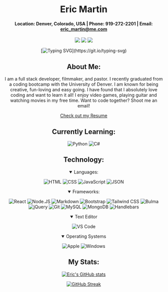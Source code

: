 <div align="center">

# **Eric Martin**
 
<!-- ![visitor badge](https://visitor-badge.glitch.me/badge?page_id=EMtheDM.visitor-badge&left_color=orange&right_color=blue&left_text=Visitors) -->

#### Location: Denver, Colorado, USA | Phone: 919-272-2201 | Email: eric_martin@me.com
 
 <a href="https://emthedm.github.io/REACT-Portfolio/" target="_blank" alt="Github Portfolio"><img src="https://img.shields.io/badge/-Portfolio-708090?logo=GitHub"></a>
 <a href="https://www.linkedin.com/in/emthedm/" target="_blank" alt="LinkedIn"><img src="https://img.shields.io/badge/-LinkedIn-0A66C2?logo=LinkedIn"></a>
 <a href="mailto:codinglaurel@gmail.com" target="_blank" alt="Gmail"><img src="https://img.shields.io/badge/-iCloud-3693F3?logo=icloud&logoColor=white"></a>
 
 

[![Typing SVG](https://readme-typing-svg.herokuapp.com/?lines=Hello+there!+Welcome+to+my+page!)](https://git.io/typing-svg)

## About Me:

I am  a full stack developer, filmmaker, and pastor. I recently graduated from a coding bootcamp with the University of Denver. I am known for being creative, fun-loving and easy going. I have found that I absolutely love coding and want to learn it all! I enjoy video games, playing guitar and watching movies in my free time. Want to code together? Shoot me an email!

[Check out my Resume](https://docs.google.com/document/d/1I_mY4nvSE-vPMBya6xOKAXV5ap5MuoQtjbwNhkJaabQ/edit?usp=sharing)

## Currently Learning:

![Python](https://img.shields.io/badge/Python-3776AB?style=for-the-badge&logo=python&logoColor=white) ![C#](https://img.shields.io/badge/C%20Sharp-239120?logo=c-sharp&style=for-the-badge)

## Technology:

<details open>
 <summary>Languages:</summary>

![HTML](https://img.shields.io/badge/HTML5-E34F26?style=for-the-badge&logo=html5&logoColor=white) ![CSS](https://img.shields.io/badge/CSS3-1572B6?style=for-the-badge&logo=css3&logoColor=white) ![JavaScript](https://img.shields.io/badge/JavaScript-323330?style=for-the-badge&logo=javascript&logoColor=F7DF1E) ![JSON](https://img.shields.io/badge/json-5E5C5C?style=for-the-badge&logo=json&logoColor=white)
</details>

<details open>
 <summary>Frameworks:</summary>

![React](https://img.shields.io/badge/-ReactJs-61DAFB?logo=react&logoColor=white&style=for-the-badge) ![Node.JS](https://img.shields.io/badge/Node.js-339933?style=for-the-badge&logo=nodedotjs&logoColor=white) ![Markdown](https://img.shields.io/badge/Markdown-000000?style=for-the-badge&logo=markdown&logoColor=white) ![Bootstrap](https://img.shields.io/badge/Bootstrap-563D7C?style=for-the-badge&logo=bootstrap&logoColor=white) ![Tailwind CSS](https://img.shields.io/badge/-Tailwind%20CSS-06B6D4?style=for-the-badge&logo=tailwind-css&logoColor=white) ![Bulma](https://img.shields.io/badge/Bulma-00D1B2?logo=bulma&logoColor=white&style=for-the-badge) ![jQuery](https://img.shields.io/badge/jQuery-0769AD?style=for-the-badge&logo=jquery&logoColor=white) ![Git](https://img.shields.io/badge/Git-F05032?style=for-the-badge&logo=git&logoColor=white) ![MySQL](https://img.shields.io/badge/-MySQL-4479A1?logo=mysql&logoColor=white&style=for-the-badge) ![MongoDB](https://img.shields.io/badge/-MongoDB-47A248?logo=mongodb&logoColor=white&style=for-the-badge) ![Handlebars](https://img.shields.io/badge/Handlebars.js-f0772b?style=for-the-badge&logo=handlebarsdotjs&logoColor=black)
</details>

<details open>
    <summary>Text Editor</summary>
    
![VS Code](https://img.shields.io/badge/-Visual%20Studio%20Code-007ACC?logo=visual-studio-code&style=for-the-badge)
</details>

<details open>
    <summary>Operating Systems</summary>

![Apple](https://img.shields.io/badge/MacOS-000000?logo=apple&style=for-the-badge) ![Windows](https://img.shields.io/badge/Windows-0078D6?logo=windows&style=for-the-badge)
</details>

## My Stats:

<div align="center">
 
[![Eric's GitHub stats](https://github-readme-stats.vercel.app/api?username=EMtheDM&show_icons=true&theme=calm)](https://github.com/anuraghazra/github-readme-stats)

[![GitHub Streak](https://github-readme-streak-stats.herokuapp.com?user=EMtheDM&theme=calm&date_format=M%20j%5B%2C%20Y%5D)](https://git.io/streak-stats)

</div>


